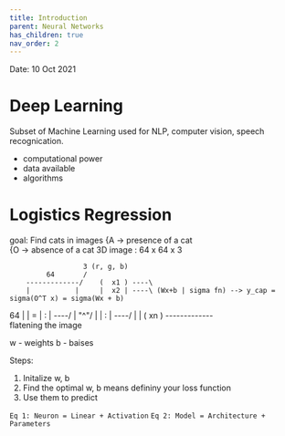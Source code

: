 ```yaml
---
title: Introduction
parent: Neural Networks
has_children: true
nav_order: 2
---
```

Date: 10 Oct 2021
# Deep Learning
Subset of Machine Learning used for NLP, computer vision, speech recognication.

- computational power
- data available
- algorithms


# Logistics Regression
goal: Find cats in images {A -> presence of a cat  
                          {O -> absence of a cat
3D image : 64 x 64 x 3 

                      3 (r, g, b) 
             64       /     
        -------------/    (  x1 ) ----\     
        |           |     |  x2 | ----\ (Wx+b | sigma fn) --> y_cap = sigma(O^T x) = sigma(Wx + b)    
   64   |           | =   |  :  | ----/
        |   \"^"/   |     |  :  | ----/
        |           |     (  xn )
        -------------   
                        flatening 
                        the image

w - weights
b - baises

Steps:
1. Initalize w, b
2. Find the optimal w, b means defininy your loss function
3. Use them to predict 

```Eq 1: Neuron = Linear + Activation```
```Eq 2: Model = Architecture + Parameters```

